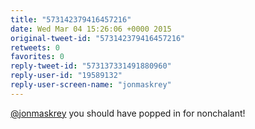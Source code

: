 ```yaml
---
title: "573142379416457216"
date: Wed Mar 04 15:26:06 +0000 2015
original-tweet-id: "573142379416457216"
retweets: 0
favorites: 0
reply-tweet-id: "573137331491880960"
reply-user-id: "19589132"
reply-user-screen-name: "jonmaskrey"
---
```

<a href="https://twitter.com/jonmaskrey">@jonmaskrey</a> you should have popped in for nonchalant!
